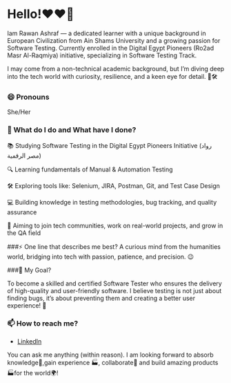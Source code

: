 # Hello!❤❤👋
Iam Rawan Ashraf — a dedicated learner with a unique background in European Civilization from Ain Shams University and a growing passion for Software Testing. Currently enrolled in the Digital Egypt Pioneers (Ro2ad Masr Al-Raqmiya) initiative, specializing in Software Testing Track.

I may come from a non-technical academic background, but I’m diving deep into the tech world with curiosity, resilience, and a keen eye for detail. 🐞🛠️

### 😄 Pronouns
She/Her

### 🌱 What do I do and What have I done? 
📚 Studying Software Testing in the Digital Egypt Pioneers Initiative (رواد مصر الرقمية)

🔍 Learning fundamentals of Manual & Automation Testing

🛠️ Exploring tools like: Selenium, JIRA, Postman, Git, and Test Case Design

💻 Building knowledge in testing methodologies, bug tracking, and quality assurance

🤝 Aiming to join tech communities, work on real-world projects, and grow in the QA field



###⚡ One line that describes me best? 
A curious mind from the humanities world, bridging into tech with passion, patience, and precision. 😉


###🎯 My Goal?

To become a skilled and certified Software Tester who ensures the delivery of high-quality and user-friendly software. I believe testing is not just about finding bugs, it’s about preventing them and creating a better user experience! 💫

### 📫 How to reach me?
- [LinkedIn](www.linkedin.com/in/rawan-nashraf) 


You can ask me anything (within reason). I am looking forward to absorb knowledge🧠,gain experience 🏭, collaborate🤝 and build amazing products 🏭for the world🌍!

